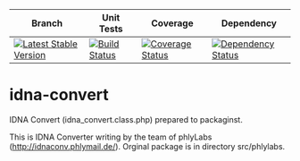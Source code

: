 | Branch | Unit Tests | Coverage | Dependency |
| ------ | ---------- | -------- | ---------- |
| [![Latest Stable Version](https://poser.pugx.org/etechnika/idna-convert/v/stable.png)](https://packagist.org/packages/etechnika/idna-convert) | [![Build Status](https://travis-ci.org/etechnika/idna-convert.png?branch=master)](https://travis-ci.org/etechnika/idna-convert) | [![Coverage Status](https://coveralls.io/repos/etechnika/idna-convert/badge.png?branch=master)](https://coveralls.io/r/etechnika/idna-convert?branch=master) | [![Dependency Status](https://www.versioneye.com/user/projects/5287838f632bac73d4000007/badge.png)](https://www.versioneye.com/user/projects/5287838f632bac73d4000007) |

idna-convert
============

IDNA Convert (idna_convert.class.php) prepared to packaginst.

This is IDNA Converter writing by the team of phlyLabs (http://idnaconv.phlymail.de/).
Orginal package is in directory src/phlylabs.
